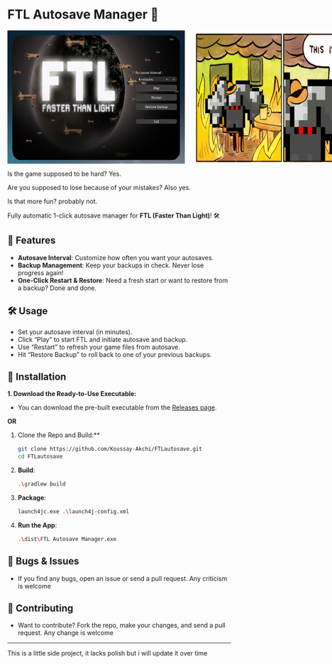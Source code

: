 # FTL Autosave Manager 🚀

<div style="display: flex; gap: 20px;">
    <img src="images/screenshot.png" alt="Image 1" width="400" height="300">
    <img src="images/this_is_fine.png" alt="Image 2" width="400" height="300">
</div>

Is the game supposed to be hard? Yes.

Are you supposed to lose because of your mistakes? Also yes.

Is that more fun? probably not.

Fully automatic 1-click autosave manager for **FTL (Faster Than Light)**! 🛠️

## 🚀 Features

- **Autosave Interval**: Customize how often you want your autosaves.
- **Backup Management**: Keep your backups in check. Never lose progress again!
- **One-Click Restart & Restore**: Need a fresh start or want to restore from a backup? Done and done.

## 🛠️ Usage

- Set your autosave interval (in minutes).
- Click “Play” to start FTL and initiate autosave and backup.
- Use “Restart” to refresh your game files from autosave.
- Hit “Restore Backup” to roll back to one of your previous backups.

## 💾 Installation

**1. Download the Ready-to-Use Executable:**

* You can download the pre-built executable from the [Releases page](https://github.com/Koussay-Akchi/FTLAutosaveManager/releases/).

**OR**

1. Clone the Repo and Build:**

    ```bash
    git clone https://github.com/Koussay-Akchi/FTLautosave.git
    cd FTLautosave
    ```

2. **Build**:

    ```bash
    .\gradlew build
    ```

3. **Package**:

    ```bash
    launch4jc.exe .\launch4j-config.xml
    ```

4. **Run the App**:

    ```bash
    .\dist\FTL Autosave Manager.exe
    ```

## 🐛 Bugs & Issues

- If you find any bugs, open an issue or send a pull request. Any criticism is welcome

## 🌟 Contributing

- Want to contribute? Fork the repo, make your changes, and send a pull request. Any change is welcome

---

This is a little side project, it lacks polish but i will update it over time
